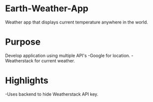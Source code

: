 # Earth-Weather-App
Weather app that displays current temperature anywhere in the world.

# Purpose
Develop application using multiple API's
-Google for location.
-Weatherstack for current weather.

# Highlights
-Uses backend to hide Weatherstack API key.
